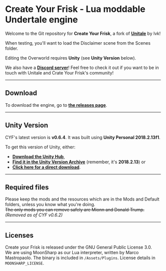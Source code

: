 # Create Your Frisk - Lua moddable Undertale engine

Welcome to the Git repository for **Create Your Frisk**, a fork of [**Unitale**](https://github.com/lvk/Unitale/) by lvk!

When testing, you'll want to load the Disclaimer scene from the Scenes folder.

Editing the Overworld requires **Unity** (see **Unity Version** below).

We also have a [**Discord server**](https://discord.gg/GFJ5277)! Feel free to check it out if you want to be in touch with Unitale and Crate Your Frisk's community!

***

## Download

To download the engine, go to [**the releases page**](https://github.com/RhenaudTheLukark/CreateYourFrisk/releases).

***

## Unity Version

CYF's latest version is **v0.6.4**. It was built using **Unity Personal 2018.2.13f1**.

To get this version of Unity, either:

* [**Download the Unity Hub**](https://unity3d.com/get-unity/download),  
* [**Find it in the Unity Version Archive**](https://unity3d.com/get-unity/download/archive) (remember, it's **2018.2.13**) or  
* [**Click here for a direct download**](https://netstorage.unity3d.com/unity/83fbdcd35118/UnityDownloadAssistant-2018.2.13f1.exe).

***

## Required files

Please keep the mods and the resources which are in the Mods and Default folders, unless you know what you're doing.  
~~The only mods you can remove safely are Mionn and Donald Trump.~~ *(Removed as of CYF v0.6.2)*

***

## Licenses

Create your Frisk is released under the GNU General Public License 3.0.  
We are using MoonSharp as our Lua interpreter, written by Marco Mastropaolo. The binary is included in `/Assets/Plugins`. License details in `MOONSHARP_LICENSE`.

